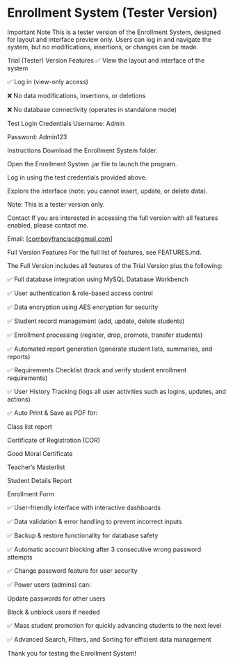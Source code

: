 # Enrollment System (Tester Version)
Important Note
This is a tester version of the Enrollment System, designed for layout and interface preview only. Users can log in and navigate the system, but no modifications, insertions, or changes can be made.

Trial (Tester) Version Features
✅ View the layout and interface of the system

✅ Log in (view-only access)

❌ No data modifications, insertions, or deletions

❌ No database connectivity (operates in standalone mode)

Test Login Credentials
Username: Admin

Password: Admin123

Instructions
Download the Enrollment System folder.

Open the Enrollment System .jar file to launch the program.

Log in using the test credentials provided above.

Explore the interface (note: you cannot insert, update, or delete data).

Note: This is a tester version only.

Contact
If you are interested in accessing the full version with all features enabled, please contact me.

Email: [comboyfrancisc@gmail.com]

Full Version Features
For the full list of features, see FEATURES.md.

The Full Version includes all features of the Trial Version plus the following:

✅ Full database integration using MySQL Database Workbench

✅ User authentication & role-based access control

✅ Data encryption using AES encryption for security

✅ Student record management (add, update, delete students)

✅ Enrollment processing (register, drop, promote, transfer students)

✅ Automated report generation (generate student lists, summaries, and reports)

✅ Requirements Checklist (track and verify student enrollment requirements)

✅ User History Tracking (logs all user activities such as logins, updates, and actions)

✅ Auto Print & Save as PDF for:

Class list report

Certificate of Registration (COR)

Good Moral Certificate

Teacher’s Masterlist

Student Details Report

Enrollment Form

✅ User-friendly interface with interactive dashboards

✅ Data validation & error handling to prevent incorrect inputs

✅ Backup & restore functionality for database safety

✅ Automatic account blocking after 3 consecutive wrong password attempts

✅ Change password feature for user security

✅ Power users (admins) can:

Update passwords for other users

Block & unblock users if needed

✅ Mass student promotion for quickly advancing students to the next level

✅ Advanced Search, Filters, and Sorting for efficient data management

Thank you for testing the Enrollment System!

